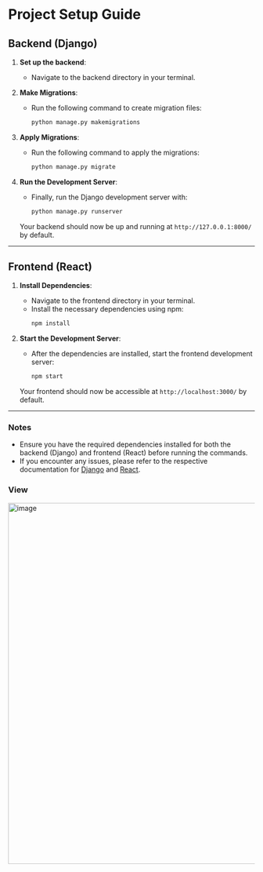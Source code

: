 # Project Setup Guide

## Backend (Django)

1. **Set up the backend**:
   - Navigate to the backend directory in your terminal.

2. **Make Migrations**:
   - Run the following command to create migration files:
     ```bash
     python manage.py makemigrations
     ```

3. **Apply Migrations**:
   - Run the following command to apply the migrations:
     ```bash
     python manage.py migrate
     ```

4. **Run the Development Server**:
   - Finally, run the Django development server with:
     ```bash
     python manage.py runserver
     ```

   Your backend should now be up and running at `http://127.0.0.1:8000/` by default.

---

## Frontend (React)

1. **Install Dependencies**:
   - Navigate to the frontend directory in your terminal.
   - Install the necessary dependencies using npm:
     ```bash
     npm install
     ```

2. **Start the Development Server**:
   - After the dependencies are installed, start the frontend development server:
     ```bash
     npm start
     ```

   Your frontend should now be accessible at `http://localhost:3000/` by default.

---

### Notes

- Ensure you have the required dependencies installed for both the backend (Django) and frontend (React) before running the commands.
- If you encounter any issues, please refer to the respective documentation for [Django](https://docs.djangoproject.com/en/stable/) and [React](https://reactjs.org/docs/getting-started.html).

### View
<img width="736" alt="image" src="https://github.com/user-attachments/assets/b8552171-23da-4517-9d98-a1d0af197f3c" />

